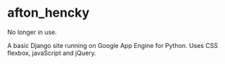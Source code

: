 afton_hencky
============
No longer in use.

A basic Django site running on Google App Engine for Python. Uses CSS flexbox, javaScript and jQuery.
